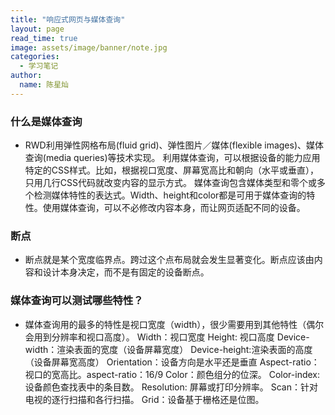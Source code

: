 ```yaml
---
title: "响应式网页与媒体查询"
layout: page
read_time: true
image: assets/image/banner/note.jpg
categories: 
  - 学习笔记
author: 
  name: 陈星灿
---
```


### 什么是媒体查询
* RWD利用弹性网格布局(fluid grid)、弹性图片／媒体(flexible images)、媒体查询(media queries)等技术实现。
利用媒体查询，可以根据设备的能力应用特定的CSS样式。比如，根据视口宽度、屏幕宽高比和朝向（水平或垂直），只用几行CSS代码就改变内容的显示方式。
媒体查询包含媒体类型和零个或多个检测媒体特性的表达式。Width、height和color都是可用于媒体查询的特性。使用媒体查询，可以不必修改内容本身，而让网页适配不同的设备。

### 断点
* 断点就是某个宽度临界点。跨过这个点布局就会发生显著变化。断点应该由内容和设计本身决定，而不是有固定的设备断点。

### 媒体查询可以测试哪些特性？
* 媒体查询用的最多的特性是视口宽度（width），很少需要用到其他特性（偶尔会用到分辨率和视口高度）。
Width：视口宽度
Height: 视口高度
Device-width：渲染表面的宽度（设备屏幕宽度）
Device-height:渲染表面的高度（设备屏幕宽高度）
Orientation：设备方向是水平还是垂直
Aspect-ratio：视口的宽高比。aspect-ratio：16/9
Color：颜色组分的位深。
Color-index: 设备颜色查找表中的条目数。
Resolution: 屏幕或打印分辨率。
Scan：针对电视的逐行扫描和各行扫描。
Grid：设备基于栅格还是位图。 